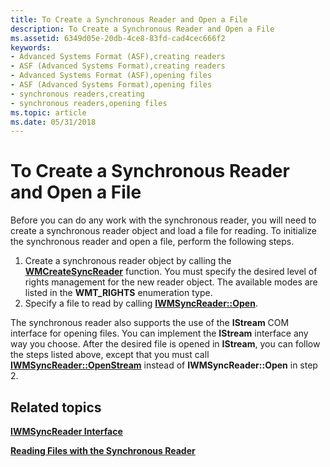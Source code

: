 ```yaml
---
title: To Create a Synchronous Reader and Open a File
description: To Create a Synchronous Reader and Open a File
ms.assetid: 6349d05e-20db-4ce8-83fd-cad4cec666f2
keywords:
- Advanced Systems Format (ASF),creating readers
- ASF (Advanced Systems Format),creating readers
- Advanced Systems Format (ASF),opening files
- ASF (Advanced Systems Format),opening files
- synchronous readers,creating
- synchronous readers,opening files
ms.topic: article
ms.date: 05/31/2018
---
```


# To Create a Synchronous Reader and Open a File

Before you can do any work with the synchronous reader, you will need to create a synchronous reader object and load a file for reading. To initialize the synchronous reader and open a file, perform the following steps.

1.  Create a synchronous reader object by calling the [**WMCreateSyncReader**](/windows/desktop/api/Wmsdkidl/nf-wmsdkidl-wmcreatesyncreader) function. You must specify the desired level of rights management for the new reader object. The available modes are listed in the **WMT\_RIGHTS** enumeration type.
2.  Specify a file to read by calling [**IWMSyncReader::Open**](/windows/desktop/api/Wmsdkidl/nf-wmsdkidl-iwmsyncreader-open).

The synchronous reader also supports the use of the **IStream** COM interface for opening files. You can implement the **IStream** interface any way you choose. After the desired file is opened in **IStream**, you can follow the steps listed above, except that you must call [**IWMSyncReader::OpenStream**](/windows/desktop/api/Wmsdkidl/nf-wmsdkidl-iwmsyncreader-openstream) instead of **IWMSyncReader::Open** in step 2.

## Related topics

<dl> <dt>

[**IWMSyncReader Interface**](/windows/desktop/api/wmsdkidl/nn-wmsdkidl-iwmsyncreader)
</dt> <dt>

[**Reading Files with the Synchronous Reader**](reading-files-with-the-synchronous-reader.md)
</dt> </dl>

 

 




